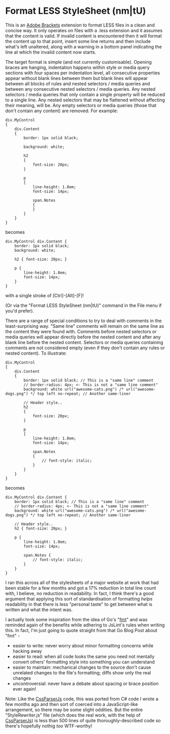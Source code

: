 # Format LESS StyleSheet (nm|tU)

This is an [Adobe Brackets](http://brackets.io) extension to format LESS files in a clean and concise way. It only operates on files with a .less extension and it assumes that the content is valid. If invalid content is encountered then it will format the content up to that point, insert some line returns and then include what's left unaltered, along with a warning in a bottom panel indicating the line at which the invalid content now starts.

The target format is simple (and not currently customisable). Opening braces are hanging, indentation happens within style or media query sections with four spaces per indentation level, all consecutive properties appear without blank lines between them but blank lines will appear between all blocks of rules and nested selectors / media queries and between any consecutive nested selectors / media queries. Any nested selectors / media queries that only contain a single property will be reduced to a single line. Any nested selectors that may be flattened without affecting their meaning, will be. Any empty selectors or media queries (those that don't contain any content) are removed. For example:

    div.MyControl
    {
        div.Content
        {
            border: 1px solid black;

            background: white;

            h2
            {
                font-size: 20px;
            }

            p
            {
                line-height: 1.8em;
                font-size: 14px;

                span.Notes
                {
                }
            }
        }
    }

becomes

    div.MyControl div.Content {
        border: 1px solid black;
        background: white;

        h2 { font-size: 20px; }

        p {
            line-height: 1.8em;
            font-size: 14px;
        }
    }

with a single stroke of [Ctrl]-[Alt]-[F]!

(Or via the "Format LESS StyleSheet (nm|tU)" command in the File menu if you'd prefer).

There are a range of special conditions to try to deal with comments in the least-surprising way. "Same line" comments will remain on the same line as the content they were found with. Comments before nested selectors or media queries will appear directly before the nested content and after any blank line before the nested content. Selectors or media queries containing comments are not considered empty (even if they don't contain any rules or nested content). To illustrate:

    div.MyControl
    {
        div.Content
        {
            border: 1px solid black; // This is a "same line" comment
            // border-radius: 4px; <- This is not a "same line comment"
            background: white url("awesome-cats.png") /* url("awesome-dogs.png") */ top left no-repeat; // Another same-liner

            // Header style..
            h2
            {
                font-size: 20px;
            }

            p
            {
                line-height: 1.8em;
                font-size: 14px;

                span.Notes
                {
                    // font-style: italic;
                }
            }
        }
    }

becomes

    div.MyControl div.Content {
        border: 1px solid black; // This is a "same line" comment
        // border-radius: 4px; <- This is not a "same line comment"
        background: white url("awesome-cats.png") /* url("awesome-dogs.png") */ top left no-repeat; // Another same-liner

        // Header style..
        h2 { font-size: 20px; }

        p {
            line-height: 1.8em;
            font-size: 14px;

            span.Notes {
                // font-style: italic;
            }
        }
    }

I ran this across all of the stylesheets of a major website at work that had been stable for a few months and got a 17% reduction in total line count with, I believe, no reduction in readability. In fact, I think there's a good argument that applying this sort of standardisation of formatting *helps* readability in that there is less "personal taste" to get between what is written and what the intent was.

I actually took some inspiration from the idea of Go's "[fmt](http://blog.golang.org/go-fmt-your-code)" and was reminded again of the benefits while adhering to JsLint's rules when writing this. In fact, I'm just going to quote straight from that Go Blog Post about "fmt" -

* easier to write: never worry about minor formatting concerns while hacking away
* easier to read: when all code looks the same you need not mentally convert others' formatting style into something you can understand
* easier to maintain: mechanical changes to the source don't cause unrelated changes to the file's formatting; diffs show only the real changes
* uncontroversial: never have a debate about spacing or brace position ever again!

Note: Like the [CssParserJs](https://bitbucket.org/DanRoberts/cssparserjs) code, this was ported from C# code I wrote a few months ago and then sort of coerced into a JavaScript-like arrangement, so there may be some slight oddities. But the entire "StyleRewriter.js" file (which does the real work, with the help of [CssParserJs](https://bitbucket.org/DanRoberts/cssparserjs)) is less than 500 lines of quite thoroughly-described code so there's hopefully nothig *too* WTF-worthy!
